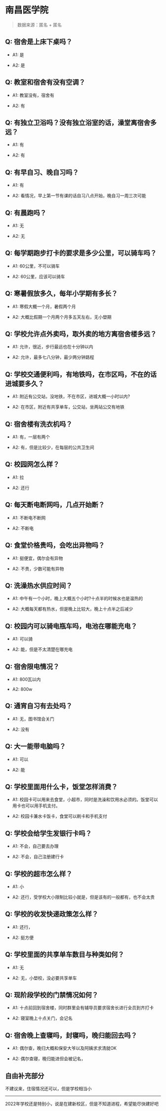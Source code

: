 # 南昌医学院

> 数据来源：匿名 + 匿名

## Q: 宿舍是上床下桌吗？

- A1: 是

- A2: 是

## Q: 教室和宿舍有没有空调？

- A1: 教室没有，宿舍有

- A2: 有

## Q: 有独立卫浴吗？没有独立浴室的话，澡堂离宿舍多远？

- A1: 有

- A2: 有

## Q: 有早自习、晚自习吗？

- A1: 有

- A2: 看情况，早上第一节有课的话自习八点开始，晚自习一周三次可能

## Q: 有晨跑吗？

- A1: 无

- A2: 无

## Q: 每学期跑步打卡的要求是多少公里，可以骑车吗？

- A1: 60公里，不可以骑车

- A2: 60公里，应该可以骑车

## Q: 寒暑假放多久，每年小学期有多长？

- A1: 寒假大概一个月，暑假两个月

- A2: 大概比假期一个月两个月多五天左右，无小壆期

## Q: 学校允许点外卖吗，取外卖的地方离宿舍楼多远？

- A1: 允许，很近，步行最远也在十分钟以内

- A2: 允许，最多七八分钟，最少两分钟路程

## Q: 学校交通便利吗，有地铁吗，在市区吗，不在的话进城要多久？

- A1: 附近有公交站，没地铁，不在市区，进城大概一小时以内?

- A2: 在市区，附近有共享单车，公交站，坐两站公交有地铁

## Q: 宿舍楼有洗衣机吗？

- A1: 有，一层有两个

- A2: 有，但是比较少，在每层的公共卫生间

## Q: 校园网怎么样？

- A1: 拉

- A2: 还行

## Q: 每天断电断网吗，几点开始断？

- A1: 不断电不断网

- A2: 不断电

## Q: 食堂价格贵吗，会吃出异物吗？

- A1: 挺便宜，偶尔会有异物

- A2: 不贵，少数可能有异物

## Q: 洗澡热水供应时间？

- A1: 中午有一个小时，晚上大概五个小时?十点半的时候水也是温热的

- A2: 大概每天都有热水，但是晚上比较大，晚上十点半之后减少

## Q: 校园内可以骑电瓶车吗，电池在哪能充电？

- A1: 可以骑

- A2: 能，但是不太清楚在哪充电

## Q: 宿舍限电情况？

- A1: 800瓦以内

- A2: 800w

## Q: 通宵自习有去处吗？

- A1: 无，图书馆会关门

- A2: 没有

## Q: 大一能带电脑吗？

- A1: 可以

- A2: 能

## Q: 学校里面用什么卡，饭堂怎样消费？

- A1: 校园卡可以用来去食堂，小超市，同时是洗澡和饮用水必须的。饭堂可以用卡也可以用手机支付。

- A2: 校园卡兼水卡饭卡，食堂可以刷卡和手机支付

## Q: 学校会给学生发银行卡吗？

- A1: 不会，自己要去办理

- A2: 不会，自己注册建行卡

## Q: 学校的超市怎么样？

- A1: 小

- A2: 还行，受学校大小限制比较小就是，但是该有的一般都有，也不会太贵

## Q: 学校的收发快递政策怎么样？

- A1: 还行，

- A2: 挺方便

## Q: 学校里面的共享单车数目与种类如何？

- A1: 无

- A2: 无，小壆校，没必要共享单车

## Q: 现阶段学校的门禁情况如何？

- A1: 十点前回到宿舍楼，同时群里会有辅导员要求宿舍长进行全员到齐打卡

- A2: 寝室晚上十点关门，会记名

## Q: 宿舍晚上查寝吗，封寝吗，晚归能回去吗？

- A1: 偶尔查，晚归大概和保安大爷以及阿姨求求清就OK

- A2: 偶尔查寝，晚归能进但会被记名，

## 自由补充部分

不建议来，住宿情况还可以，但是学校相当小

***

2022年学校还是特别小，说是在建新校区，但是不知道进程，希望能尽快建好吧